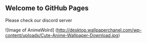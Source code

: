 ## Welcome to GitHub Pages

Please check our discord server


![Image of AnimeWolrd]
(http://desktop.wallpaperchanel.com/wp-content/uploads/Cute-Anime-Wallpaper-Download.jpg)
